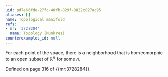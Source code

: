 ```yaml
---
uid: pd7e66fde-27fc-40fb-829f-8822c027ac95
aliases: []
name: Topological manifold
refs:
- mr: '3728284'
  name: Topology (Munkres)
counterexamples_id: null
---
```

For each point of the space, there is a neighborhood that is homeomorphic to an open subset of $\mathbb R^n$ for some $n$.

Defined on page 316 of {{mr:3728284}}.
